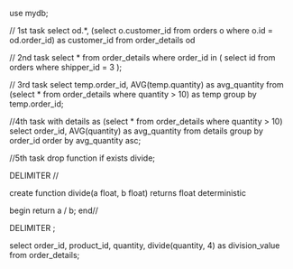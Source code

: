 use mydb;

// 1st task
select od.\*,
(select o.customer_id
from orders o
where o.id = od.order_id) as customer_id
from order_details od

// 2nd task
select \*
from order_details
where order_id in
( select id
from orders
where shipper_id = 3 );

// 3rd task
select temp.order_id,
AVG(temp.quantity) as avg_quantity
from (select \* from order_details
where quantity > 10) as temp
group by temp.order_id;

//4th task
with details as (select \* from order_details where quantity > 10)
select
order_id,
AVG(quantity) as avg_quantity
from details
group by order_id
order by avg_quantity asc;

//5th task
drop function if exists divide;

DELIMITER //

create function divide(a float, b float)
returns float
deterministic

begin
return a / b;
end//

DELIMITER ;

select order_id, product_id, quantity,
divide(quantity, 4) as division_value
from order_details;
